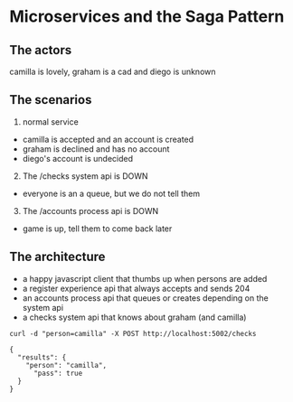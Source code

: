 # Microservices and the Saga Pattern

## The actors

camilla is lovely, graham is a cad and diego is unknown

## The scenarios

1. normal service
* camilla is accepted and an account is created
* graham is declined and has no account
* diego's account is undecided

2. The /checks system api is DOWN
* everyone is an a queue, but we do not tell them

3. The /accounts process api is DOWN
* game is up, tell them to come back later


## The architecture

* a happy javascript client that thumbs up when persons are added
* a register experience api that always accepts and sends 204
* an accounts process api that queues or creates depending on the system api
* a checks system api that knows about graham (and camilla)

```
curl -d "person=camilla" -X POST http://localhost:5002/checks

{
  "results": {
    "person": "camilla",
      "pass": true
  }
}
```

